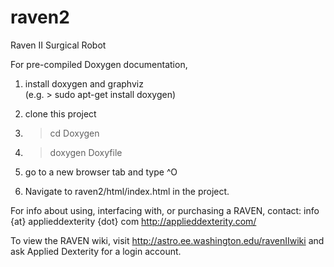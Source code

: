 raven2
======

Raven II Surgical Robot

For pre-compiled Doxygen documentation, 

1. install doxygen and graphviz  
(e.g. > sudo apt-get install doxygen)

1. clone this project

1. > cd Doxygen

1. > doxygen Doxyfile

1. go to a new browser tab and type ^O

1. Navigate to raven2/html/index.html in the project.


For info about using, interfacing with, or purchasing a RAVEN, contact: info {at} applieddexterity {dot} com
http://applieddexterity.com/

To view the RAVEN wiki, visit http://astro.ee.washington.edu/ravenIIwiki and ask Applied Dexterity for a login account.
